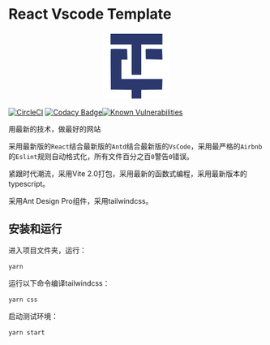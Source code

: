 # React Vscode Template

<center>
  <img src="src/logo.png" alt="logo" />
</center>

[![CircleCI](https://circleci.com/gh/fengerzh/react-vscode-template.svg?style=svg)](https://circleci.com/gh/fengerzh/react-vscode-template) [![Codacy Badge](https://app.codacy.com/project/badge/Grade/51b6e97af415445b9c68abc5719051f3)](https://www.codacy.com/gh/fengerzh/react-vscode-template/dashboard?utm_source=github.com&amp;utm_medium=referral&amp;utm_content=fengerzh/react-vscode-template&amp;utm_campaign=Badge_Grade)[![Known Vulnerabilities](https://snyk.io/test/github/fengerzh/react-vscode-template/badge.svg)](https://snyk.io/test/github/fengerzh/react-vscode-template)

用最新的技术，做最好的网站

采用最新版的`React`结合最新版的`Antd`结合最新版的`VsCode`，采用最严格的`Airbnb`的`Eslint`规则自动格式化，所有文件百分之百`0`警告`0`错误。

紧跟时代潮流，采用Vite 2.0打包，采用最新的函数式编程，采用最新版本的typescript。

采用Ant Design Pro组件，采用tailwindcss。

## 安装和运行

进入项目文件夹，运行：

```sh
yarn
```

运行以下命令编译tailwindcss：

```sh
yarn css
```

启动测试环境：

```sh
yarn start
```
